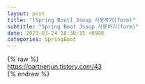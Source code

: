 ```yaml
---  
layout: post  
title: "[Spring Boot] Jsoup 사용하기(form)"  
subtitle: "Spring Boot Jsoup 사용하기(form)"  
date: 2023-03-24 10:30:35 +0900  
categories: SpringBoot  
---  
```

{% raw %}  
https://partnerjun.tistory.com/43  
{% endraw %}